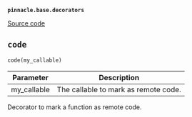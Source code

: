 **`pinnacle.base.decorators`** 

[Source code](https://github.com/pinnacle/pinnacle/blob/main/pinnacle/base/decorators.py)

## `code` 

```python
code(my_callable)
```
| Parameter | Description |
|-----------|-------------|
| my_callable | The callable to mark as remote code. |

Decorator to mark a function as remote code.

